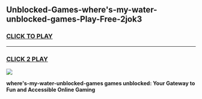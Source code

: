 
## Unblocked-Games-where's-my-water-unblocked-games-Play-Free-2jok3
<h3>
<a href="https://premium76.site?title=where's-my-water-unblocked-games&ref=23A">CLICK TO PLAY</a></h3>
<hr>

<h3>
<a href="https://premium76.site?title=where's-my-water-unblocked-games&ref=23A">CLICK 2 PLAY</a>
  
</h3>

<a href="https://premium76.site?title=where's-my-water-unblocked-games&ref=23A"><img src="https://clearcache.store/games.png"></a>


**where's-my-water-unblocked-games games unblocked: Your Gateway to Fun and Accessible Online Gaming**
